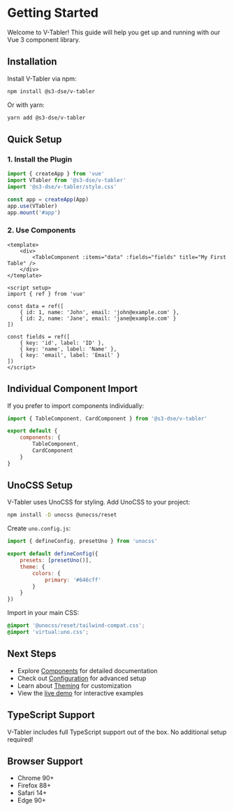 # Getting Started

Welcome to V-Tabler! This guide will help you get up and running with our Vue 3 component library.

## Installation

Install V-Tabler via npm:

```bash
npm install @s3-dse/v-tabler
```

Or with yarn:

```bash
yarn add @s3-dse/v-tabler
```

## Quick Setup

### 1. Install the Plugin

```javascript
import { createApp } from 'vue'
import VTabler from '@s3-dse/v-tabler'
import '@s3-dse/v-tabler/style.css'

const app = createApp(App)
app.use(VTabler)
app.mount('#app')
```

### 2. Use Components

```vue
<template>
    <div>
        <TableComponent :items="data" :fields="fields" title="My First Table" />
    </div>
</template>

<script setup>
import { ref } from 'vue'

const data = ref([
    { id: 1, name: 'John', email: 'john@example.com' },
    { id: 2, name: 'Jane', email: 'jane@example.com' }
])

const fields = ref([
    { key: 'id', label: 'ID' },
    { key: 'name', label: 'Name' },
    { key: 'email', label: 'Email' }
])
</script>
```

## Individual Component Import

If you prefer to import components individually:

```javascript
import { TableComponent, CardComponent } from '@s3-dse/v-tabler'

export default {
    components: {
        TableComponent,
        CardComponent
    }
}
```

## UnoCSS Setup

V-Tabler uses UnoCSS for styling. Add UnoCSS to your project:

```bash
npm install -D unocss @unocss/reset
```

Create `uno.config.js`:

```javascript
import { defineConfig, presetUno } from 'unocss'

export default defineConfig({
    presets: [presetUno()],
    theme: {
        colors: {
            primary: '#646cff'
        }
    }
})
```

Import in your main CSS:

```css
@import '@unocss/reset/tailwind-compat.css';
@import 'virtual:uno.css';
```

## Next Steps

- Explore [Components](/components/) for detailed documentation
- Check out [Configuration](/guide/configuration) for advanced setup
- Learn about [Theming](/guide/theming) for customization
- View the [live demo](http://localhost:8081) for interactive examples

## TypeScript Support

V-Tabler includes full TypeScript support out of the box. No additional setup required!

## Browser Support

- Chrome 90+
- Firefox 88+
- Safari 14+
- Edge 90+
